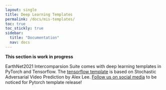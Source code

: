 ```yaml
---
layout: single
title: Deep Learning Templates
permalink: /docs/mis-templates/
toc: true
toc_stickly: true
sidebar:
  title: "Documentation"
  nav: docs
---
```



**This section is work in progress**

EarthNet2021 Intercomparsion Suite comes with deep learning templates in PyTorch and Tensorflow. The [tensorflow template](https://github.com/crequena/earthnet-tf-template/tree/b17b8e0f21f59cc3b9b88b9be564a02dbc7b9d9d) is based on Stochastic Adversarial Video Prediction by Alex Lee. [Follow us on social media](https://twitter.com/EarthNetTeam) to be noticed for Pytorch template release! 